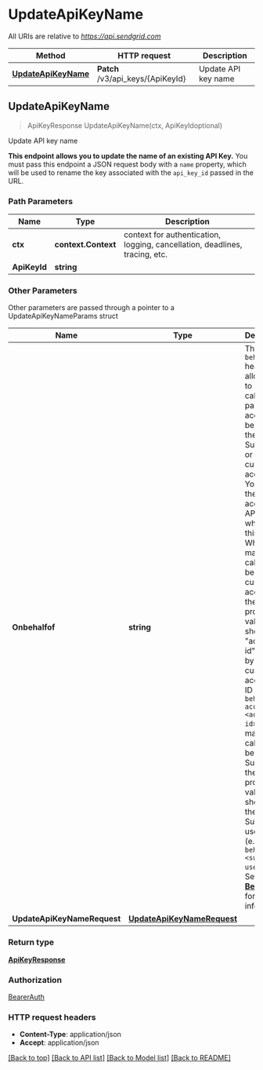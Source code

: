 # UpdateApiKeyName

All URIs are relative to *https://api.sendgrid.com*

Method | HTTP request | Description
------------- | ------------- | -------------
[**UpdateApiKeyName**](UpdateApiKeyName.md#UpdateApiKeyName) | **Patch** /v3/api_keys/{ApiKeyId} | Update API key name



## UpdateApiKeyName

> ApiKeyResponse UpdateApiKeyName(ctx, ApiKeyIdoptional)

Update API key name

**This endpoint allows you to update the name of an existing API Key.**  You must pass this endpoint a JSON request body with a `name` property, which will be used to rename the key associated with the `api_key_id` passed in the URL.

### Path Parameters


Name | Type | Description
------------- | ------------- | -------------
**ctx** | **context.Context** | context for authentication, logging, cancellation, deadlines, tracing, etc.
**ApiKeyId** | **string** | 

### Other Parameters

Other parameters are passed through a pointer to a UpdateApiKeyNameParams struct


Name | Type | Description
------------- | ------------- | -------------
**Onbehalfof** | **string** | The `on-behalf-of` header allows you to make API calls from a parent account on behalf of the parent's Subusers or customer accounts. You will use the parent account's API key when using this header. When making a call on behalf of a customer account, the property value should be \"account-id\" followed by the customer account's ID (e.g., `on-behalf-of: account-id <account-id>`). When making a call on behalf of a Subuser, the property value should be the Subuser's username (e.g., `on-behalf-of: <subuser-username>`). See [**On Behalf Of**](https://docs.sendgrid.com/api-reference/how-to-use-the-sendgrid-v3-api/on-behalf-of) for more information.
**UpdateApiKeyNameRequest** | [**UpdateApiKeyNameRequest**](UpdateApiKeyNameRequest.md) | 

### Return type

[**ApiKeyResponse**](ApiKeyResponse.md)

### Authorization

[BearerAuth](../README.md#BearerAuth)

### HTTP request headers

- **Content-Type**: application/json
- **Accept**: application/json

[[Back to top]](#) [[Back to API list]](../README.md#documentation-for-api-endpoints)
[[Back to Model list]](../README.md#documentation-for-models)
[[Back to README]](../README.md)

